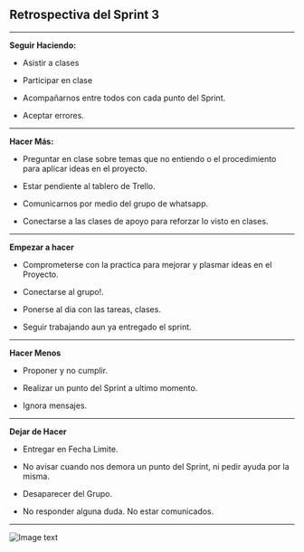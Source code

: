 ## Retrospectiva del Sprint 3
***
**Seguir Haciendo:**
- Asistir a clases

- Participar en clase

- Acompañarnos entre todos con cada punto del Sprint.

- Aceptar errores.
***
**Hacer Más:**
- Preguntar en clase sobre temas que no entiendo o el procedimiento para aplicar ideas en el proyecto.

- Estar pendiente al tablero de Trello.

- Comunicarnos por medio del grupo de whatsapp.

- Conectarse a las clases de apoyo para reforzar lo visto en clases.

***
**Empezar a hacer**
- Comprometerse con la practica para mejorar y plasmar ideas en el Proyecto.

- Conectarse al grupo!.

- Ponerse al dia con las tareas, clases.

- Seguir trabajando aun ya entregado el sprint.

***
**Hacer Menos**
- Proponer y no cumplir.

- Realizar un punto del Sprint a ultimo momento.

- Ignora mensajes.

***
**Dejar de Hacer**
- Entregar en Fecha Limite.

- No avisar cuando nos demora un punto del Sprint, ni pedir ayuda por la misma.

- Desaparecer del Grupo.

- No responder alguna duda. No estar comunicados.

***
![Image text](/wireframes/retro-2.jpeg)